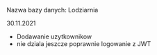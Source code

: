 Nazwa bazy danych: Lodziarnia



30.11.2021
- Dodawanie uzytkownikow
- nie dziala jeszcze poprawnie logowanie z JWT